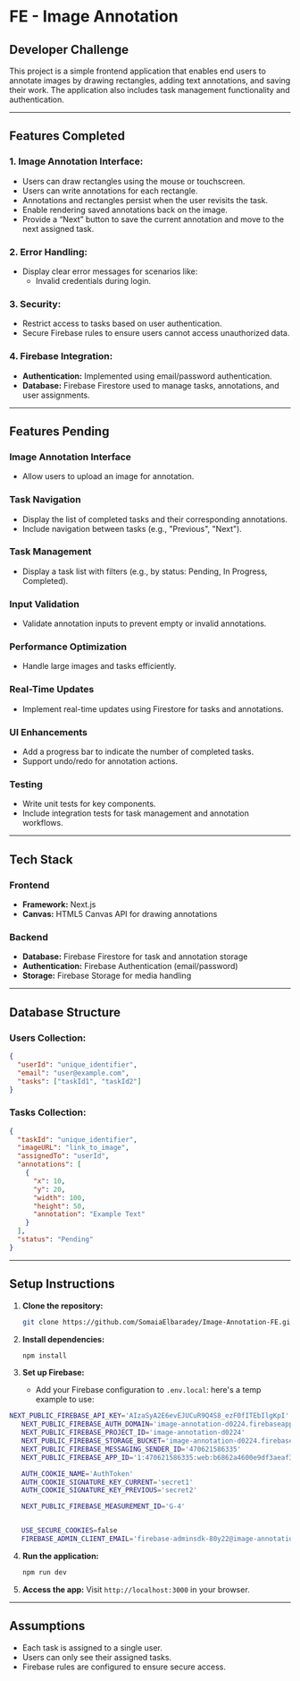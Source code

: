 # FE - Image Annotation

## Developer Challenge
This project is a simple frontend application that enables end users to annotate images by drawing rectangles, adding text annotations, and saving their work. The application also includes task management functionality and authentication.

---

## Features Completed

### 1. Image Annotation Interface:
- Users can draw rectangles using the mouse or touchscreen.
- Users can write annotations for each rectangle.
- Annotations and rectangles persist when the user revisits the task.
- Enable rendering saved annotations back on the image.
- Provide a “Next” button to save the current annotation and move to the next assigned task.

### 2. Error Handling:
- Display clear error messages for scenarios like:
  - Invalid credentials during login.

### 3. Security:
- Restrict access to tasks based on user authentication.
- Secure Firebase rules to ensure users cannot access unauthorized data.

### 4. Firebase Integration:
- **Authentication:** Implemented using email/password authentication.
- **Database:** Firebase Firestore used to manage tasks, annotations, and user assignments.

---

## Features Pending

### Image Annotation Interface
- Allow users to upload an image for annotation.

### Task Navigation
- Display the list of completed tasks and their corresponding annotations.
- Include navigation between tasks (e.g., "Previous", "Next").

### Task Management
- Display a task list with filters (e.g., by status: Pending, In Progress, Completed).

### Input Validation
- Validate annotation inputs to prevent empty or invalid annotations.

### Performance Optimization
- Handle large images and tasks efficiently.

### Real-Time Updates
- Implement real-time updates using Firestore for tasks and annotations.

### UI Enhancements
- Add a progress bar to indicate the number of completed tasks.
- Support undo/redo for annotation actions.

### Testing
- Write unit tests for key components.
- Include integration tests for task management and annotation workflows.

---

## Tech Stack

### Frontend
- **Framework:** Next.js
- **Canvas:** HTML5 Canvas API for drawing annotations

### Backend
- **Database:** Firebase Firestore for task and annotation storage
- **Authentication:** Firebase Authentication (email/password)
- **Storage:** Firebase Storage for media handling

---

## Database Structure

### Users Collection:
```json
{
  "userId": "unique_identifier",
  "email": "user@example.com",
  "tasks": ["taskId1", "taskId2"]
}
```

### Tasks Collection:
```json
{
  "taskId": "unique_identifier",
  "imageURL": "link_to_image",
  "assignedTo": "userId",
  "annotations": [
    {
      "x": 10,
      "y": 20,
      "width": 100,
      "height": 50,
      "annotation": "Example Text"
    }
  ],
  "status": "Pending"
}
```

---

## Setup Instructions

1. **Clone the repository:**
   ```bash
   git clone https://github.com/SomaiaElbaradey/Image-Annotation-FE.git
   ```

2. **Install dependencies:**
   ```bash
   npm install
   ```

3. **Set up Firebase:**
   - Add your Firebase configuration to `.env.local`:
   here's a temp example to use:
 ```bash
NEXT_PUBLIC_FIREBASE_API_KEY='AIzaSyA2E6evEJUCuR9Q4S8_ezF0fITEbIlgKpI'
    NEXT_PUBLIC_FIREBASE_AUTH_DOMAIN='image-annotation-d0224.firebaseapp.com'
    NEXT_PUBLIC_FIREBASE_PROJECT_ID='image-annotation-d0224'
    NEXT_PUBLIC_FIREBASE_STORAGE_BUCKET='image-annotation-d0224.firebasestorage.app'
    NEXT_PUBLIC_FIREBASE_MESSAGING_SENDER_ID='470621586335'
    NEXT_PUBLIC_FIREBASE_APP_ID='1:470621586335:web:b6862a4600e9df3aeaf3aa'

    AUTH_COOKIE_NAME='AuthToken'
    AUTH_COOKIE_SIGNATURE_KEY_CURRENT='secret1'
    AUTH_COOKIE_SIGNATURE_KEY_PREVIOUS='secret2'

    NEXT_PUBLIC_FIREBASE_MEASUREMENT_ID='G-4'


    USE_SECURE_COOKIES=false
    FIREBASE_ADMIN_CLIENT_EMAIL='firebase-adminsdk-80y22@image-annotation-d0224.iam.gserviceaccount.com'
  ```

4. **Run the application:**
   ```bash
   npm run dev
   ```

5. **Access the app:**
   Visit `http://localhost:3000` in your browser.

---

## Assumptions
- Each task is assigned to a single user.
- Users can only see their assigned tasks.
- Firebase rules are configured to ensure secure access.


